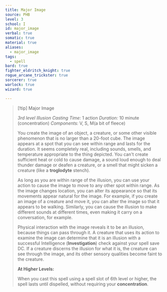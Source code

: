 ```yaml
---
title: Major Image
source: PHB
level: 3
school: I
id: major_image
verbal: true
somatic: true
material: true
aliases:
  - major_image
tags:
  - spell
bard: true
fighter_eldritch_knight: true
rogue_arcane_trickster: true
sorcerer: true
warlock: true
wizard: true

---
```

>[!tip] Major Image
>
> *3rd level Illusion*
> *Casting Time:* 1 action
> *Duration:* 10 minute (concentration)
> *Components:* V, S, M(a bit of fleece)
>
>You create the image of an object, a creature, or some other visible phenomenon that is no larger than a 20-foot cube. The image appears at a spot that you can see within range and lasts for the duration. It seems completely real, including sounds, smells, and temperature appropriate to the thing depicted. You can't create sufficient heat or cold to cause damage, a sound loud enough to deal thunder damage or deafen a creature, or a smell that might sicken a creature (like a **troglodyte** stench).
>
>As long as you are within range of the illusion, you can use your action to cause the image to move to any other spot within range. As the image changes location, you can alter its appearance so that its movements appear natural for the image. For example, if you create an image of a creature and move it, you can alter the image so that it appears to be walking. Similarly, you can cause the illusion to make different sounds at different times, even making it carry on a conversation, for example.
>
>Physical interaction with the image reveals it to be an illusion, because things can pass through it. A creature that uses its action to examine the image can determine that it is an illusion with a successful Intelligence (**Investigation**) check against your spell save DC. If a creature discerns the illusion for what it is, the creature can see through the image, and its other sensory qualities become faint to the creature.
>
>**At Higher Levels:**
>
>When you cast this spell using a spell slot of 6th level or higher, the spell lasts until dispelled, without requiring your **concentration**.
>


